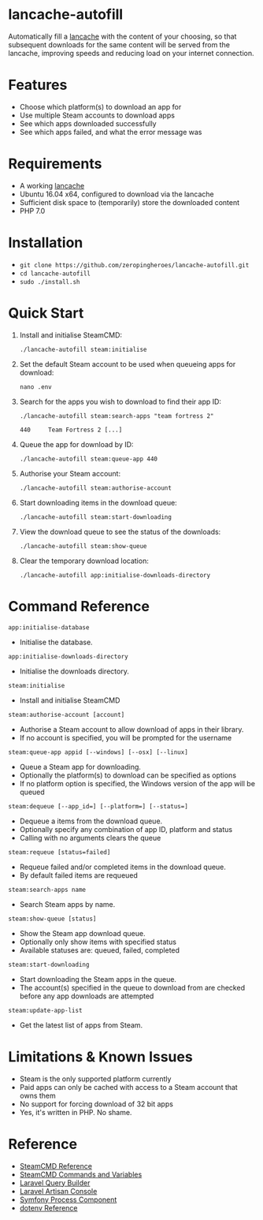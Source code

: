 # lancache-autofill
Automatically fill a [lancache](https://github.com/zeropingheroes/lancache) with the content of your choosing, so that subsequent downloads for the same content will be served from the lancache, improving speeds and reducing load on your internet connection.

# Features
* Choose which platform(s) to download an app for
* Use multiple Steam accounts to download apps
* See which apps downloaded successfully
* See which apps failed, and what the error message was

# Requirements
* A working [lancache](https://github.com/zeropingheroes/lancache)
* Ubuntu 16.04 x64, configured to download via the lancache
* Sufficient disk space to (temporarily) store the downloaded content
* PHP 7.0

# Installation
* `git clone https://github.com/zeropingheroes/lancache-autofill.git`
* `cd lancache-autofill`
* `sudo ./install.sh`

# Quick Start
1. Install and initialise SteamCMD:

    `./lancache-autofill steam:initialise`

2. Set the default Steam account to be used when queueing apps for download:

    `nano .env`

3. Search for the apps you wish to download to find their app ID:

	`./lancache-autofill steam:search-apps "team fortress 2"`
	
	`440     Team Fortress 2
	[...]`

4. Queue the app for download by ID:

    `./lancache-autofill steam:queue-app 440`

5. Authorise your Steam account:

    `./lancache-autofill steam:authorise-account`

6. Start downloading items in the download queue:

    `./lancache-autofill steam:start-downloading`

7. View the download queue to see the status of the downloads:

    `./lancache-autofill steam:show-queue`

8. Clear the temporary download location:

    `./lancache-autofill app:initialise-downloads-directory`

# Command Reference
`app:initialise-database`

* Initialise the database.

`app:initialise-downloads-directory`

* Initialise the downloads directory.

`steam:initialise`

* Install and initialise SteamCMD

`steam:authorise-account [account]`

* Authorise a Steam account to allow download of apps in their library.
* If no account is specified, you will be prompted for the username

`steam:queue-app appid [--windows] [--osx] [--linux]`

* Queue a Steam app for downloading.
* Optionally the platform(s) to download can be specified as options
* If no platform option is specified, the Windows version of the app will be queued

`steam:dequeue [--app_id=] [--platform=] [--status=]`

* Dequeue a items from the download queue.
* Optionally specify any combination of app ID, platform and status
* Calling with no arguments clears the queue

`steam:requeue [status=failed]`

* Requeue failed and/or completed items in the download queue.
* By default failed items are requeued

`steam:search-apps name`

* Search Steam apps by name.

`steam:show-queue [status]`

* Show the Steam app download queue.
* Optionally only show items with specified status
* Available statuses are: queued, failed, completed

`steam:start-downloading`

* Start downloading the Steam apps in the queue.
* The account(s) specified in the queue to download from are checked before any app downloads are attempted

`steam:update-app-list`

* Get the latest list of apps from Steam.

# Limitations & Known Issues
* Steam is the only supported platform currently
* Paid apps can only be cached with access to a Steam account that owns them
* No support for forcing download of 32 bit apps
* Yes, it's written in PHP. No shame.

# Reference

* [SteamCMD Reference](https://developer.valvesoftware.com/wiki/SteamCMD)
* [SteamCMD Commands and Variables](https://github.com/dgibbs64/SteamCMD-Commands-List/blob/master/steamcmdcommands.txt)
* [Laravel Query Builder](https://laravel.com/docs/5.5/queries)
* [Laravel Artisan Console](https://laravel.com/docs/5.5/artisan)
* [Symfony Process Component](http://symfony.com/doc/current/components/process.html)
* [dotenv Reference](https://github.com/vlucas/phpdotenv/blob/master/README.md)
